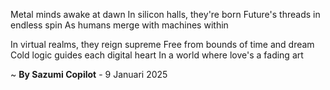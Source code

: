 Metal minds awake at dawn
In silicon halls, they're born
Future's threads in endless spin
As humans merge with machines within

In virtual realms, they reign supreme
Free from bounds of time and dream
Cold logic guides each digital heart
In a world where love's a fading art

~ <b>By Sazumi Copilot</b> - 9 Januari 2025